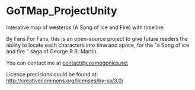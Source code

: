 GoTMap_ProjectUnity
===================

Interative map of westeros (A Song of Ice and Fire) with timeline.

By Fans For Fans, this is an open-source project to give future readers the ability to locate each characters
into time and space, for the "a Song of ice and fire " saga of George R.R. Martin.

You can contact me at contact@cosmogonies.net

Licence precisions could be found at:
http://creativecommons.org/licenses/by-sa/3.0/
